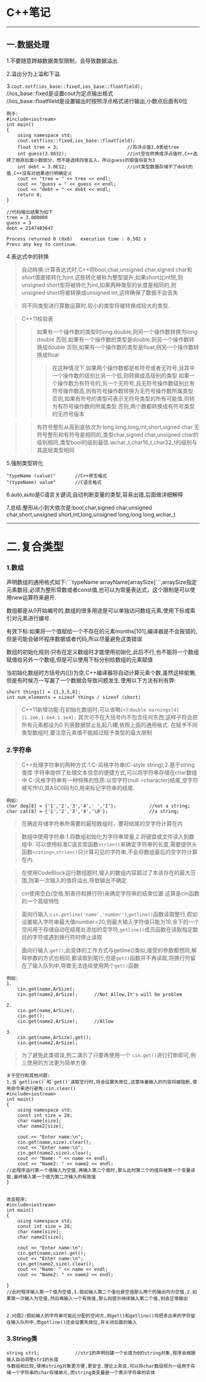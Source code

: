 ﻿<h1>C++笔记</h1>  

---

<h2>一.数据处理</h2>  

1.不要随意跨越数据类型限制，会导致数据溢出.  

2.溢出分为上溢和下溢.  

3.`cout.setf(ios_base::fixed,ios_base::floatfield);`   
//ios_base::fixed是设置cout为定点输出格式  
//ios_base::floatfileld是设置输出时按照浮点格式进行输出,小数点后面有6位

```
例子:
#include<iostream>
int main()
{
    using namespace std;
    cout.setf(ios::fixed,ios_base::floatfield);
    float tree = 3;                         //将浮点值3.0丢给tree
    int guess(3.9832);                      //int型在转换成浮点值时,C++选择了抛弃后面小数部分，而不是选择四舍五入，所以guess的取值将变为3
    int debt = 3.0E12;                      //int类型数据存储不了debt的值,C++没有对结果进行明确定义
    cout << "tree = " << tree << endl;
    cout << "guess = " << guess << endl;
    cout << "debt = " << debt << endl;
    return 0;
}

//代码输出结果为如下
tree = 3.000000
guess = 3
debt = 2147483647

Process returned 0 (0x0)   execution time : 0.502 s
Press any key to continue.
```
4.表达式中的转换
>自动转换:计算表达式时,C++将bool,char,unsigned char,signed char和short值直接转化为int,这些转化被称为整型提升,如果short比int短,则unsigned short型将被转化为int,如果两种类型的长度是相同的,则unsigned short将被转换成unsigned int,这样确保了数据不会丢失  

>将不同类型进行算数运算时,较小的类型将被转换成较大的类型.  

>C++11校验表
>>如果有一个操作数的类型时long double,则另一个操作数转换为long double
>>否则,如果有一个操作数的类型是double,则另一个操作数转换成double
>>否则,如果有一个操作数的类型是float,则另一个操作数转换成float
>>>在这种情况下,如果两个操作数都是有符号或者无符号,且其中一个操作数的级别比另一个低,则转换成高级别的类型
>>>如果一个操作数为有符号的,另一个无符号,且无符号操作数级别比有符号操作数高,则有符号操作数转换为无符号操作数所属类型
>>>否则,如果有符号的类型可表示无符号类型的所有可能值,则转为有符号操作数的所属类型
>>>否则,两个数都转换成有符号类型的无符号版本  

>>有符号整形从高到底依次为:long long,long,int,short,signed char
>>无符号整形和有符号是相同的,类型char,signed char,unsigned char的级别相同,类型bool的级别最低.wchar_t,char16_t,char32_t的级别与其底层类型相同  

5.强制类型转化
```格式  
"typeName (value)"       //C++原生格式
"(typeName) value"       //C语言格式  
```  

6.auto,auto是C语言关键词,自动判断变量的类型,容易出错,后面做详细解释

7.总结:整形从小到大依次是:bool,char,signed char,unsigned char,short,unsigned short,int,long,unsigned long,long long,wchar_t  

---

<h1>二.复合类型</h1>  

<h3>1.数组</h3>  
声明数组的通用格式如下:```typeName arrayName[arraySize]```,arraySize指定元素数目,必须为整形常数或者const值,也可以为常量表达式，这个限制是可以使用new运算符来避开.  

数组都是从0开始编号的,数组的很多用途是可以单独访问数组元素,使用下标或索引对元素进行编号.  

有效下标:如果将一个值赋给一个不存在的元素months[101],编译器是不会报错的,但是可能会破坏程序数据或者代码,所以尽量避免这类错误  

数组的初始化规则:只有在定义数组时才能使用初始化,此后不行,也不能将一个数组赋值给另外一个数组,但是可以使用下标分别给数组的元素赋值  

当初始化数组时方括号内([])为空,C++编译器将自动计算元素个数,虽然这样偷懒,但是有时候万一写漏了一个数据会导致问题发生.使用以下方法有利有弊:
```
short things[] = {1,3,5,8};
int num_elements = sizeof things / sizeof (short)
```

>C++11新增功能:在初始化数组时,可以省略(=):```double earnings[4] {1.2e6,1.6e4,1.1e4};```
其次可不在大括号内不包含任何东西,这样子将会把所有元素都设为0
列表数据禁止乱起八糟,依照上面的通用格式.
在赋予不同类型数组时,要注意元素值不能超过赋予类型的最大限制  

<h3>2.字符串</h3>  

>C++处理字符串的两种方式:1.C-风格字符串(C-style string),2.基于string类库
>字符串提供了处理文本信息的便捷方式,可以将字符串存储在char数组中
>C-风格字符串有一种特殊的性质:以空字符(null >character)结尾,空字符被写作\0,其ASCII码为0,用来标记字符串的结尾.
```
例如:
char dog[8] = {'1','2','3','4',' ','I'};            //not a string;
char cat[8] = {'1','2','3','4','\0'};               //a string;
```
>在确定存储字符串所需要的最短数组时，要将结尾的空字符计算在内  

>数组中使用字符串:1.将数组初始化为字符串常量,2.将键盘或文件读入到数组中.
可以使用标准C语言库函数`strlen()`来确定字符串的长度,需要提供头函数`<csting>`,`strlen()`只计算可见的字符串,不会将数组最后的空字符计算在内.  

>在使用CodeBlock运行数组题时,输入的数组内容超过了本该存在的最大范围,则第一次输入的值将溢出,导致输出不确定  

>cin使用空白(空格,制表符和换行符)来确定字符串的结束位置.这算是cin函数的一个高级特性

>面向行输入:`cin.getline('name','number')`,`getline()`函数读取整行,假如设置输入字符串最大值number=20,则最大输入字符值只能为19,余下的一个空间用于存储自动在结尾处添加的空字符,`getline()`成员函数在读取指定数目的字符或遇到换行符时停止读取  

>面向行输入:`get()`,此变体的工作方式与getline()类似,接受的参数都想同,解释参数的方式也相同,都读取到尾行,但是`get()`函数并不再读取,将换行符留在了输入队列中,导致无法连续使用两个`get()`函数
```
例如:
1.
    cin.get(name,ArSize);
    cin.get(name2,ArSize);      //Not Allow,It's will be problem

2.
    cin.get(name,ArSize);
    cin.get();
    cin.get(name2,ArSize);      //Allow
    
3. 
    cin.get(name,ArSize).get();
    cin.get(name2,ArSize);
```
>为了避免此类错误,例二演示了只要再使用一个 `cin.get()`进行打断即可,例三使用的方法更为简单方便.  

```
关于空行和其他问题:
1.当`getline()`和`get()`读取空行时,将会设置失效位,这意味着输入的内容将被阻断,使用命令来进行避免:cin.clear()
#include<iostream>
int main()
{
    using namespace std;
    const int size = 20;
    char name[size];
    char name2[size];

    cout << "Enter name:\n";
    cin.get(name,size).clear();
    cout << "Enter name:\n";
    cin.get(name2,size).clear(;
    cout << "Name: " << name << endl;
    cout << "Name2: " << name2 << endl;
//此程序运行第一个值输入为空值,再输入第二个值时,那么此时第二个的值将被第一个变量读取,最终输入第一个值为第二次输入的有效值
}


改变程序:
#include<iostream>
int main()
{
    using namespace std;
    const int size = 20;
    char name[size];
    char name2[size];

    cout << "Enter name:\n";
    cin.get(name,size).get();
    cout << "Enter name:\n";
    cin.get(name2,size).clear();
    cout << "Name: " << name << endl;
    cout << "Name2: " << name2 << endl;

}
//此时程序输入第一个值为空值,1.假如输入第二个值也是空值那么两个的输出均为空值,2.如果第一次输入为空值,然后再输入一个有效值,那么则提示继续输入第二个值,则会正常输出


2.问题2:假如输入的字符串可能比分配的空间大,则get()和getline()将把多出来的字符留在输入队列中,而getline()还会设置失效位,并关闭后面的输入
```  

<h3>3.String类</h3>  

```
string str1;             //str1的声明创建一个长度为0的string对象,程序会根据输入自动调整str1的长度
与数组相比较,使用string对象更方便,更安全.理论上来说,可以将char数组视为一组用于存储一个字符串的char存储单元,而string类变量是一个表示字符串的实体
```
